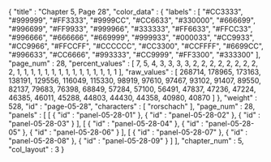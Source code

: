 {
  "title" : "Chapter 5, Page 28",
  "color_data" : {
    "labels" : [
      "#CC3333",
      "#999999",
      "#FF3333",
      "#9999CC",
      "#CC6633",
      "#330000",
      "#666699",
      "#996699",
      "#FF9933",
      "#999966",
      "#333333",
      "#FF6633",
      "#FFCC33",
      "#996666",
      "#666666",
      "#669999",
      "#999933",
      "#000033",
      "#CC9933",
      "#CC9966",
      "#FFCCFF",
      "#CCCCCC",
      "#CC3300",
      "#CCFFFF",
      "#6699CC",
      "#996633",
      "#CC6666",
      "#993333",
      "#CC9999",
      "#FF3300",
      "#333300"
    ],
    "page_num" : 28,
    "percent_values" : [
      7,
      5,
      4,
      3,
      3,
      3,
      3,
      2,
      2,
      2,
      2,
      2,
      2,
      2,
      2,
      2,
      1,
      1,
      1,
      1,
      1,
      1,
      1,
      1,
      1,
      1,
      1,
      1,
      1,
      1,
      1
    ],
    "raw_values" : [
      268714,
      178965,
      173163,
      138191,
      129556,
      116049,
      115330,
      98919,
      97610,
      97467,
      93102,
      91407,
      89550,
      82137,
      79683,
      76398,
      68849,
      57284,
      57100,
      56491,
      47837,
      47236,
      47224,
      46385,
      46011,
      45288,
      44803,
      44430,
      44358,
      40980,
      40870
    ]
  },
  "weight" : 528,
  "id" : "page-05-28",
  "characters" : [
    "rorschach"
  ],
  "page_num" : 28,
  "panels" : [
    [
      {
        "id" : "panel-05-28-01"
      },
      {
        "id" : "panel-05-28-02"
      },
      {
        "id" : "panel-05-28-03"
      }
    ],
    [
      {
        "id" : "panel-05-28-04"
      },
      {
        "id" : "panel-05-28-05"
      },
      {
        "id" : "panel-05-28-06"
      }
    ],
    [
      {
        "id" : "panel-05-28-07"
      },
      {
        "id" : "panel-05-28-08"
      },
      {
        "id" : "panel-05-28-09"
      }
    ]
  ],
  "chapter_num" : 5,
  "col_layout" : 3
}
